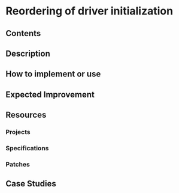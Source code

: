 # Reordering of driver initialization
## Contents
## Description
## How to implement or use
## Expected Improvement
## Resources
### Projects
### Specifications
### Patches
## Case Studies
